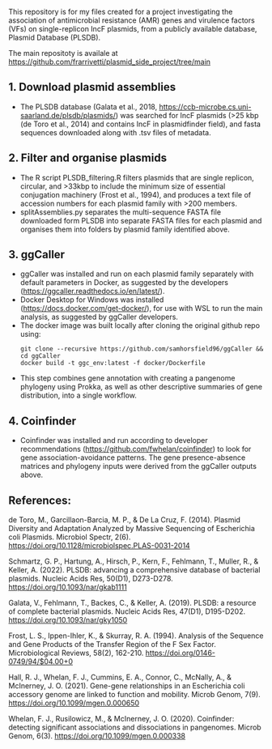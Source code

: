This repository is for my files created for a project investigating the association of antimicrobial resistance (AMR) genes and virulence factors (VFs) on single-replicon IncF plasmids, from a publicly available database, Plasmid Database (PLSDB). 

The main repositoty is availale at https://github.com/frarrivetti/plasmid_side_project/tree/main

## 1. Download plasmid assemblies 
- The PLSDB database (Galata et al., 2018, https://ccb-microbe.cs.uni-saarland.de/plsdb/plasmids/) was searched for IncF plasmids (>25 kbp (de Toro et al., 2014) and contains IncF in plasmidfinder field), and fasta sequences downloaded along with .tsv files of metadata.
 
## 2. Filter and organise plasmids 
- The R script PLSDB_filtering.R filters plasmids that are single replicon, circular, and >33kbp to include the minimum size of essential conjugation machinery (Frost et al., 1994), and produces a text file of accession numbers for each plasmid family with >200 members.
- splitAssemblies.py separates the multi-sequence FASTA file downloaded form PLSDB into separate FASTA files for each plasmid and organises them into folders by plasmid family identified above.
 
## 3. ggCaller 
- ggCaller was installed and run on each plasmid family separately with default parameters in Docker, as suggested by the developers (https://ggcaller.readthedocs.io/en/latest/).
- Docker Desktop for Windows was installed (https://docs.docker.com/get-docker/), for use with WSL to run the main analysis, as suggested by ggCaller developers.
- The docker image was built locally after cloning the original github repo using:
  ```
  git clone --recursive https://github.com/samhorsfield96/ggCaller && cd ggCaller
  docker build -t ggc_env:latest -f docker/Dockerfile
  ```
- This step combines gene annotation with creating a pangenome phylogeny using Prokka, as well as other descriptive summaries of gene distribution, into a single workflow.
  
## 4. Coinfinder 
- Coinfinder was installed and run according to developer recommendations (https://github.com/fwhelan/coinfinder) to look for gene association-avoidance patterns. The gene presence-absence matrices and phylogeny inputs were derived from the ggCaller outputs above.



## References:
de Toro, M., Garcillaon-Barcia, M. P., & De La Cruz, F. (2014). Plasmid Diversity and Adaptation Analyzed by Massive Sequencing of Escherichia coli Plasmids. Microbiol Spectr, 2(6). https://doi.org/10.1128/microbiolspec.PLAS-0031-2014 

Schmartz, G. P., Hartung, A., Hirsch, P., Kern, F., Fehlmann, T., Muller, R., & Keller, A. (2022). PLSDB: advancing a comprehensive database of bacterial plasmids. Nucleic Acids Res, 50(D1), D273-D278. https://doi.org/10.1093/nar/gkab1111 

Galata, V., Fehlmann, T., Backes, C., & Keller, A. (2019). PLSDB: a resource of complete bacterial plasmids. Nucleic Acids Res, 47(D1), D195-D202. https://doi.org/10.1093/nar/gky1050 

Frost, L. S., Ippen-Ihler, K., & Skurray, R. A. (1994). Analysis of the Sequence and Gene Products of the Transfer Region of the F Sex Factor. Microbiological Reviews, 58(2), 162-210. https://doi.org/0146-0749/94/$04.00+0 

Hall, R. J., Whelan, F. J., Cummins, E. A., Connor, C., McNally, A., & McInerney, J. O. (2021). Gene-gene relationships in an Escherichia coli accessory genome are linked to function and mobility. Microb Genom, 7(9). https://doi.org/10.1099/mgen.0.000650 

Whelan, F. J., Rusilowicz, M., & McInerney, J. O. (2020). Coinfinder: detecting significant associations and dissociations in pangenomes. Microb Genom, 6(3). https://doi.org/10.1099/mgen.0.000338 





